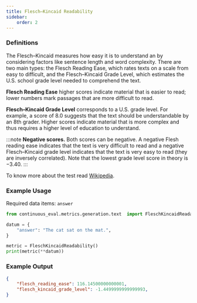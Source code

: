```yaml
---
title: Flesch–Kincaid Readability
sidebar:
    order: 2
---
```


### Definitions

The Flesch–Kincaid measures how easy it is to understand an by considering factors like sentence length and word complexity. There are two main types: the Flesch Reading Ease, which rates texts on a scale from easy to difficult, and the Flesch–Kincaid Grade Level, which estimates the U.S. school grade level needed to comprehend the text.

**Flesch Reading Ease** higher scores indicate material that is easier to read; lower numbers mark passages that are more difficult to read.

**Flesch–Kincaid Grade Level** corresponds to a U.S. grade level. For example, a score of 8.0 suggests that the text should be understandable by an 8th grader. Higher scores indicate material that is more complex and thus requires a higher level of education to understand.

:::note
**Negative scores.** Both scores can be negative.
A negative Flesh reading ease indicates that the text is very difficult to read and a negative Flesch–Kincaid grade level indicates that the text is very easy to read (they are inversely correlated).
Note that the lowest grade level score in theory is −3.40.
:::

To know more about the test read [Wikipedia](https://en.wikipedia.org/wiki/Flesch–Kincaid_readability_tests).

### Example Usage

Required data items: `answer`

```python
from continuous_eval.metrics.generation.text  import FleschKincaidReadability

datum = {
    "answer": "The cat sat on the mat.",
}

metric = FleschKincaidReadability()
print(metric(**datum))
```

### Example Output

```JSON
{
    "flesch_reading_ease": 116.14500000000001,
    "flesch_kincaid_grade_level": -1.4499999999999993,
}
```
